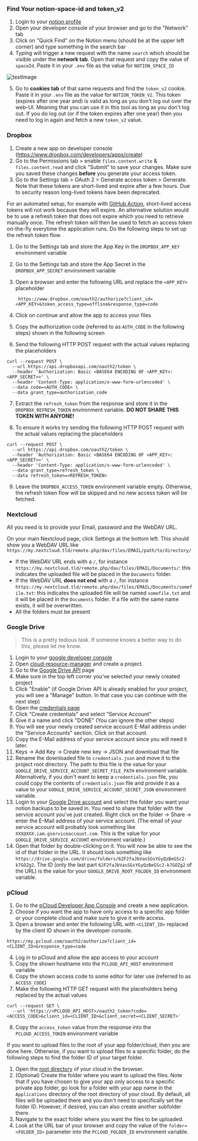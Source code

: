 ### Find Your notion-space-id and token_v2

1. Login to your [notion profile](https://www.notion.so/login)
2. Open your developer console of your browser and go to the "Network" tab
3. Click on "Quick Find" on the Notion menu (should be at the upper left corner) and type something in the search bar
4. Typing will trigger a new request with the name `search` which should be visible under the **network tab**. Open that
   request and copy the value of `spaceId`. Paste it in your `.env` file as the value for `NOTION_SPACE_ID`

![testImage](../images/notion-search-request.png)

5. Go to **cookies tab** of that same requests and find the `token_v2` cookie. Paste it in your `.env` file as the value 
   for `NOTION_TOKEN_V2`. This token (expires after one year and) is valid as long as you don't log out over the 
   web-UI. Meaning that you can use it in this tool as long as you don't log out. If you do log out (or if the token 
   expires after one year) then you need to log in again and fetch a new `token_v2` value.

### Dropbox

1. Create a new app on developer console (https://www.dropbox.com/developers/apps/create)
2. Go to the Permissions tab > enable `files.content.write` & `files.content.read` and click "Submit" to save your changes.
Make sure you saved these changes **before** you generate your access token.
3. Go to the Settings tab > OAuth 2 > Generate access token > Generate. Note that these tokens are short-lived and expire after a few hours.
   Due to security reason long-lived tokens have been deprecated.
   
For an automated setup, for example with [GitHub Action](../README.md#fork-github-actions), short-lived access tokens will not work because they will expire.
An alternative solution would be to use a refresh token that does not expire which you need to retrieve manually once.
The refresh token will then be used to fetch an access token on-the-fly everytime the application runs.
Do the following steps to set up the refresh token flow.

1. Go to the Settings tab and store the App Key in the `DROPBOX_APP_KEY` environment variable
2. Go to the Settings tab and store the App Secret in the `DROPBOX_APP_SECRET` environment variable
3. Open a browser and enter the following URL and replace the `<APP_KEY>` placeholder

        https://www.dropbox.com/oauth2/authorize?client_id=<APP_KEY>&token_access_type=offline&response_type=code

4. Click on continue and allow the app to access your files
5. Copy the authorization code (referred to as `AUTH_CODE` in the following steps) shown in the following screen
6. Send the following HTTP POST request with the actual values replacing the placeholders

```
curl --request POST \
  --url https://api.dropboxapi.com/oauth2/token \
  --header 'Authorization: Basic <BASE64 ENCODING OF <APP_KEY>:<APP_SECRET>>' \
  --header 'Content-Type: application/x-www-form-urlencoded' \
  --data code=<AUTH_CODE> \
  --data grant_type=authorization_code
```

7. Extract the `refresh_token` from the response and store it in the `DROPBOX_REFRESH_TOKEN` environment variable.
   **DO NOT SHARE THIS TOKEN WITH ANYONE!**

8. To ensure it works try sending the following HTTP POST request with the actual values replacing the placeholders

```
curl --request POST \
  --url https://api.dropbox.com/oauth2/token \
  --header 'Authorization: Basic <BASE64 ENCODING OF <APP_KEY>:<APP_SECRET>>' \
  --header 'Content-Type: application/x-www-form-urlencoded' \
  --data grant_type=refresh_token \
  --data refresh_token=<REFRESH_TOKEN>
```

9. Leave the `DROPBOX_ACCESS_TOKEN` environment variable empty.
   Otherwise, the refresh token flow will be skipped and no new access token will be fetched.

### Nextcloud

All you need is to provide your Email, password and the WebDAV URL.

On your main Nextcloud page, click Settings at the bottom left. This should show you a WebDAV URL
like `https://my.nextcloud.tld/remote.php/dav/files/EMAIL/path/to/directory/`

* If the WebDAV URL ends with a `/`, for instance `https://my.nextcloud.tld/remote.php/dav/files/EMAIL/Documents/`: this
  indicates the uploaded file will be placed in the `Documents` folder.
* If the WebDAV URL **does not end** with a `/`, for
  instance `https://my.nextcloud.tld/remote.php/dav/files/EMAIL/Documents/somefile.txt`: this indicates the uploaded
  file will be named `somefile.txt` and it will be placed in the `Documents` folder. If a file with the same name 
  exists, it will be overwritten.
* All the folders must be present

### Google Drive

> This is a pretty tedious task. If someone knows a better way to do this, please let me know.

1. Login to your [google developer console](https://console.developers.google.com/)
2. Open [cloud-resource-manager](https://console.cloud.google.com/cloud-resource-manager) and create a project.
3. Go to the [Google Drive API](https://console.cloud.google.com/apis/library/drive.googleapis.com) page
4. Make sure in the top left corner you've selected your newly created project
5. Click "Enable" (if Google Driver API is already enabled for your project, you will see a "Manage" button. In that
   case you can continue with the next step)
6. Open the [credentials page](https://console.cloud.google.com/apis/credentials)
7. Click "Create credentials" and select "Service Account"
8. Give it a name and click "DONE" (You can ignore the other steps)
9. You will see your newly created service account E-Mail address under the "Service Accounts" section. Click on that
   account.
10. Copy the E-Mail address of your service account since you will need it later.
11. Keys -> Add Key -> Create new key -> JSON and download that file
12. Rename the downloaded file to `credentials.json` and move it to the project root directory. The path to this 
    file is the value for your `GOOGLE_DRIVE_SERVICE_ACCOUNT_SECRET_FILE_PATH` environment variable.
    Alternatively, if you don't want to keep a `credentials.json` file, you could copy the contents of 
    `credentials.json` file and provide it as a value to your `GOOGLE_DRIVE_SERVICE_ACCOUNT_SECRET_JSON` environment variable.
13. Login to your [Google Drive account](https://drive.google.com/drive/) and select the folder you want your notion
    backups to be saved in. You need to share that folder with the service account you've just created. Right click on
    the folder -> Share -> enter the E-Mail address of your service account. (The email of your service account will 
    probably look something like `XXX@XXX.iam.gserviceaccount.com`. This is the value for your 
    `GOOGLE_DRIVE_SERVICE_ACCOUNT` environment variable.)
14. Open that folder by double-clicking on it. You will now be able to see the id of that folder in the URL. It 
    should look something like `https://drive.google.com/drive/folders/62F2faJbVasSGsYGyQzBeGSc2-k7GOZg2`. The ID 
    (only the last part `62F2faJbVasSGsYGyQzBeGSc2-k7GOZg2` of the URL) is the value for 
    your `GOOGLE_DRIVE_ROOT_FOLDER_ID` environment variable.

### pCloud

1. Go to the [pCloud Developer App Console](https://docs.pcloud.com/my_apps/) and create a new application.
2. Choose if you want the app to have only access to a specific app folder or your complete cloud and make sure to give it write access.
3. Open a browser and enter the following URL with `<CLIENT_ID>` replaced by the client ID shown in the developer console.

```
https://my.pcloud.com/oauth2/authorize?client_id=<CLIENT_ID>&response_type=code
```

4. Log in to pCloud and allow the app access to your account
5. Copy the shown hostname into the `PCLOUD_API_HOST` environment variable
6. Copy the shown access code to some editor for later use (referred to as `ACCESS_CODE`)
7. Make the following HTTP GET request with the placeholders being replaced by the actual values

```
curl --request GET \
  --url 'https://<PCLOUD_API_HOST>/oauth2_token?code=<ACCESS_CODE>&client_id=<CLIENT_ID>&client_secret=<CLIENT_SECRET>'
```

8. Copy the `access_token` value from the response into the `PCLOUD_ACCESS_TOKEN` environment variable

If you want to upload files to the root of your app folder/cloud, then you are done here.
Otherwise, if you want to upload files to a specific folder, do the following steps to find the folder ID of your target folder.

1. Open the [root directory](https://my.pcloud.com/#page=filemanager) of your cloud in the browser.
2. (Optional) Create the folder where you want to upload the files. 
   Note that if you have chosen to give your app only access to a specific private app folder, 
   go look for a folder with your app name in the `Applications` directory of the root directory of your cloud.
   By default, all files will be uploaded there and you don't need to specifically set the folder ID. 
   However, if desired, you can also create another subfolder there.
3. Navigate to the exact folder where you want the files to be uploaded.
4. Look at the URL bar of your browser and copy the value of the `folder=<FOLDER_ID>` parameter 
   into the `PCLOUD_FOLDER_ID` environment variable.